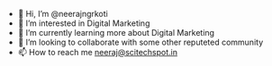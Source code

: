 - 👋 Hi, I’m @neerajngrkoti
- 👀 I’m interested in Digital Marketing
- 🌱 I’m currently learning more about Digital Marketing
- 💞️ I’m looking to collaborate with some other reputeted community
- 📫 How to reach me neeraj@scitechspot.in

<!---
neerajngrkoti/neerajngrkoti is a ✨ special ✨ repository because its `README.md` (this file) appears on your GitHub profile.
You can click the Preview link to take a look at your changes.
--->

